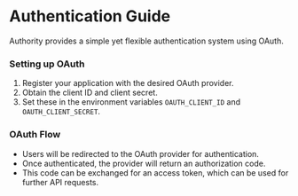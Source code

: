 # Authentication Guide

Authority provides a simple yet flexible authentication system using OAuth.

### Setting up OAuth

1. Register your application with the desired OAuth provider.
2. Obtain the client ID and client secret.
3. Set these in the environment variables `OAUTH_CLIENT_ID` and `OAUTH_CLIENT_SECRET`.

### OAuth Flow

* Users will be redirected to the OAuth provider for authentication.
* Once authenticated, the provider will return an authorization code.
* This code can be exchanged for an access token, which can be used for further API requests.
